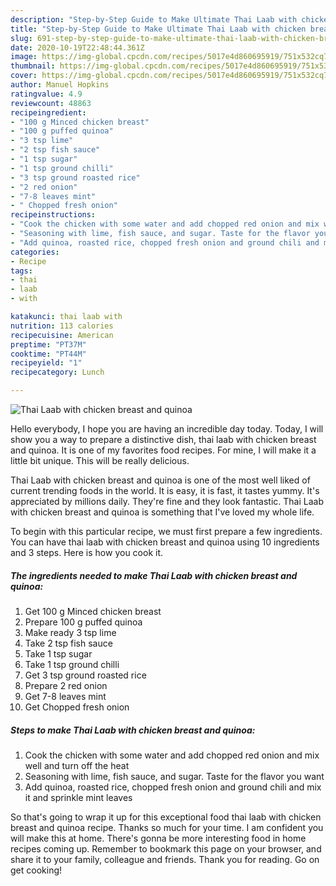 ```yaml
---
description: "Step-by-Step Guide to Make Ultimate Thai Laab with chicken breast and quinoa"
title: "Step-by-Step Guide to Make Ultimate Thai Laab with chicken breast and quinoa"
slug: 691-step-by-step-guide-to-make-ultimate-thai-laab-with-chicken-breast-and-quinoa
date: 2020-10-19T22:48:44.361Z
image: https://img-global.cpcdn.com/recipes/5017e4d860695919/751x532cq70/thai-laab-with-chicken-breast-and-quinoa-recipe-main-photo.jpg
thumbnail: https://img-global.cpcdn.com/recipes/5017e4d860695919/751x532cq70/thai-laab-with-chicken-breast-and-quinoa-recipe-main-photo.jpg
cover: https://img-global.cpcdn.com/recipes/5017e4d860695919/751x532cq70/thai-laab-with-chicken-breast-and-quinoa-recipe-main-photo.jpg
author: Manuel Hopkins
ratingvalue: 4.9
reviewcount: 48863
recipeingredient:
- "100 g Minced chicken breast"
- "100 g puffed quinoa"
- "3 tsp lime"
- "2 tsp fish sauce"
- "1 tsp sugar"
- "1 tsp ground chilli"
- "3 tsp ground roasted rice"
- "2 red onion"
- "7-8 leaves mint"
- " Chopped fresh onion"
recipeinstructions:
- "Cook the chicken with some water and add chopped red onion and mix well and turn off the heat"
- "Seasoning with lime, fish sauce, and sugar. Taste for the flavor you want"
- "Add quinoa, roasted rice, chopped fresh onion and ground chili and mix it and sprinkle mint leaves"
categories:
- Recipe
tags:
- thai
- laab
- with

katakunci: thai laab with 
nutrition: 113 calories
recipecuisine: American
preptime: "PT37M"
cooktime: "PT44M"
recipeyield: "1"
recipecategory: Lunch

---
```



![Thai Laab with chicken breast and quinoa](https://img-global.cpcdn.com/recipes/5017e4d860695919/751x532cq70/thai-laab-with-chicken-breast-and-quinoa-recipe-main-photo.jpg)

Hello everybody, I hope you are having an incredible day today. Today, I will show you a way to prepare a distinctive dish, thai laab with chicken breast and quinoa. It is one of my favorites food recipes. For mine, I will make it a little bit unique. This will be really delicious.

Thai Laab with chicken breast and quinoa is one of the most well liked of current trending foods in the world. It is easy, it is fast, it tastes yummy. It's appreciated by millions daily. They're fine and they look fantastic. Thai Laab with chicken breast and quinoa is something that I've loved my whole life.




To begin with this particular recipe, we must first prepare a few ingredients. You can have thai laab with chicken breast and quinoa using 10 ingredients and 3 steps. Here is how you cook it.

<!--inarticleads1-->

##### The ingredients needed to make Thai Laab with chicken breast and quinoa:

1. Get 100 g Minced chicken breast
1. Prepare 100 g puffed quinoa
1. Make ready 3 tsp lime
1. Take 2 tsp fish sauce
1. Take 1 tsp sugar
1. Take 1 tsp ground chilli
1. Get 3 tsp ground roasted rice
1. Prepare 2 red onion
1. Get 7-8 leaves mint
1. Get  Chopped fresh onion




<!--inarticleads2-->

##### Steps to make Thai Laab with chicken breast and quinoa:

1. Cook the chicken with some water and add chopped red onion and mix well and turn off the heat
1. Seasoning with lime, fish sauce, and sugar. Taste for the flavor you want
1. Add quinoa, roasted rice, chopped fresh onion and ground chili and mix it and sprinkle mint leaves




So that's going to wrap it up for this exceptional food thai laab with chicken breast and quinoa recipe. Thanks so much for your time. I am confident you will make this at home. There's gonna be more interesting food in home recipes coming up. Remember to bookmark this page on your browser, and share it to your family, colleague and friends. Thank you for reading. Go on get cooking!
